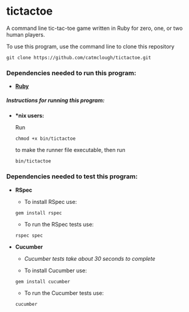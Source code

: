 # tictactoe
A command line tic-tac-toe game written in Ruby for zero, one, or two human players.

To use this program, use the command line to clone this repository

  ```shell
  git clone https://github.com/catmclough/tictactoe.git
  ```

### Dependencies needed to run this program:
  * [**Ruby**](https://www.ruby-lang.org/en/documentation/installation/ "Ruby Installation Page")

##### Instructions for running this program:

  * __*nix users:__

    Run

    ```shell
    chmod +x bin/tictactoe
    ```

    to make the runner file executable, then run

    ```shell
    bin/tictactoe
    ```

### Dependencies needed to test this program:
  * __RSpec__

    * To install RSpec use:

    ```shell
    gem install rspec
    ```

    * To run the RSpec tests use:

    ```shell
    rspec spec
    ```

  * __Cucumber__

    * _Cucumber tests take about 30 seconds to complete_

    * To install Cucumber use:

    ```shell
    gem install cucumber
    ```

    * To run the Cucumber tests use:

    ```shell
    cucumber
    ```
